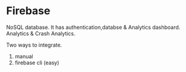 # Firebase

NoSQL database. It has authentication,databse & Analytics dashboard.
Analytics & Crash Analytics.

Two ways to integrate. 
1. manual
2. firebase cli (easy)



